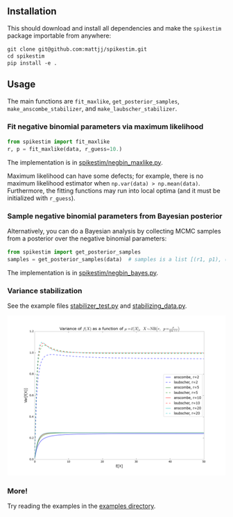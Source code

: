 ## Installation ##

This should download and install all dependencies and make the `spikestim`
package importable from anywhere:

```
git clone git@github.com:mattjj/spikestim.git
cd spikestim
pip install -e .
```

## Usage ##

The main functions are `fit_maxlike`, `get_posterior_samples`, `make_anscombe_stabilizer`,
and `make_laubscher_stabilizer`.

### Fit negative binomial parameters via maximum likelihood ###

```python
from spikestim import fit_maxlike
r, p = fit_maxlike(data, r_guess=10.)
```

The implementation is in
[spikestim/negbin_maxlike.py](spikestim/negbin_maxlike.py).

Maximum likelihood can have some defects; for example, there is no maximum
likelihood estimator when `np.var(data) > np.mean(data)`. Furthermore, the
fitting functions may run into local optima (and it must be initialized with
`r_guess`).

### Sample negative binomial parameters from Bayesian posterior ###

Alternatively, you can do a Bayesian analysis by collecting MCMC samples from a
posterior over the negative binomial parameters:

```python
from spikestim import get_posterior_samples
samples = get_posterior_samples(data)  # samples is a list [(r1, p1), (r2, p2), ...]
```

The implementation is in
[spikestim/negbin_bayes.py](spikestim/negbin_bayes.py).

### Variance stabilization ###

See the example files
[stabilizer_test.py](examples/stabilizer_test.py)
and
[stabilizing_data.py](examples/stabilizing_data.py).

![stabilizer test](examples/stabilizer_test.png)

### More! ###

Try reading the examples in the [examples directory](examples).
